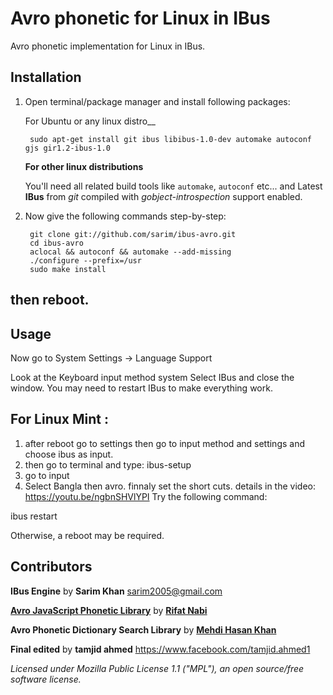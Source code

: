 # Avro phonetic for Linux in IBus
Avro phonetic implementation for Linux in IBus.

## Installation

1. Open terminal/package manager and install following packages:
 
   For Ubuntu or any linux distro__
    
    	sudo apt-get install git ibus libibus-1.0-dev automake autoconf gjs gir1.2-ibus-1.0
	
	
    __For other linux distributions__
    
    You'll need all related build tools like `automake`, `autoconf` etc...
    and Latest __IBus__ from _git_ compiled with _gobject-introspection_ support enabled.

2. Now give the following commands step-by-step:

		git clone git://github.com/sarim/ibus-avro.git
		cd ibus-avro
		aclocal && autoconf && automake --add-missing
		./configure --prefix=/usr
		sudo make install
		

## then reboot.
## Usage
Now go to System Settings -> Language Support

Look at the Keyboard input method system
Select IBus and close the window.
You may need to restart IBus to make everything work.
## For Linux Mint :
1) after reboot go to settings then go to input method and settings and choose ibus as input.
2) then go to terminal and type:
	ibus-setup
3) go to input
4) Select Bangla then avro.
finnaly set the short cuts.
details in the video: https://youtu.be/ngbnSHVlYPI
Try the following command:

ibus restart


Otherwise, a reboot may be required.

## Contributors
 
__IBus Engine__ by __Sarim Khan__ <sarim2005@gmail.com>

[__Avro JavaScript Phonetic Library__](https://github.com/torifat/jsAvroPhonetic) by [__Rifat Nabi__](https://github.com/torifat)

__Avro Phonetic Dictionary Search Library__ by [__Mehdi Hasan Khan__](https://github.com/omicronlab)

__Final edited__ by __tamjid ahmed__ https://www.facebook.com/tamjid.ahmed1

_Licensed under Mozilla Public License 1.1 ("MPL"), an open source/free software license._
